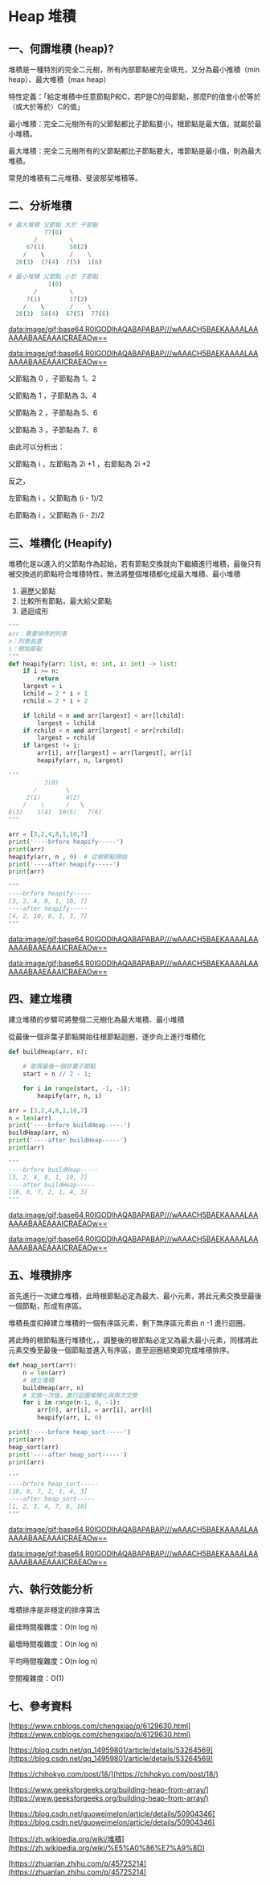 # Heap 堆積

## 一、何謂堆積 (heap)?

堆積是一種特別的完全二元樹，所有內部節點被完全填充，又分為最小推積（min heap）、最大堆積（max heap）

特性定義：「給定堆積中任意節點P和C，若P是C的母節點，那麼P的值會小於等於（或大於等於）C的值」

最小堆積：完全二元樹所有的父節點都比子節點要小，根節點是最大值，就屬於最小堆積。

最大堆積：完全二元樹所有的父節點都比子節點要大，堆節點是最小值，則為最大堆積。

常見的堆積有二元堆積、斐波那契堆積等。

## 二、分析堆積

```python
# 最大堆積 父節點 大於 子節點
          77(0)
       /         \
     67(1)       58(2)
    /    \       /    \
  26(3)  17(4)  7(5)  1(6)

# 最小堆積 父節點 小於 子節點
           1(0)
       /         \
     7(1)        17(2)
    /    \       /    \
  26(3)  58(4)  67(5)  77(6)

```

[data:image/gif;base64,R0lGODlhAQABAPABAP///wAAACH5BAEKAAAALAAAAAABAAEAAAICRAEAOw==](data:image/gif;base64,R0lGODlhAQABAPABAP///wAAACH5BAEKAAAALAAAAAABAAEAAAICRAEAOw==)

[data:image/gif;base64,R0lGODlhAQABAPABAP///wAAACH5BAEKAAAALAAAAAABAAEAAAICRAEAOw==](data:image/gif;base64,R0lGODlhAQABAPABAP///wAAACH5BAEKAAAALAAAAAABAAEAAAICRAEAOw==)

父節點為 0 ，子節點為 1、2

父節點為 1 ，子節點為 3、4

父節點為 2 ，子節點為 5、6

父節點為 3 ，子節點為 7、8

由此可以分析出：

父節點為 i ，左節點為 2i +1 ，右節點為 2i +2

反之，

左節點為 i ，父節點為 (i - 1)/2

右節點為 i ，父節點為 (i - 2)/2

## 三、堆積化 (Heapify)

堆積化是以進入的父節點作為起始，若有節點交換就向下繼續進行堆積，最後只有被交換過的節點符合堆積特性，無法將整個堆積都化成最大堆積、最小堆積

1. 遍歷父節點
2. 比較所有節點，最大給父節點
3. 遞迴成形

```python
"""
arr：需要排序的列表
n：列表長度
i：開始節點
"""
def heapify(arr: list, n: int, i: int) -> list:
    if i >= n:
        return
    largest = i
    lchild = 2 * i + 1
    rchild = 2 * i + 2

    if lchild < n and arr[largest] < arr[lchild]:
        largest = lchild
    if rchild < n and arr[largest] < arr[rchild]:
        largest = rchild
    if largest != i:
        arr[i], arr[largest] = arr[largest], arr[i]
        heapify(arr, n, largest)

"""
          3(0)
       /        \
     2(1)       4(2)
    /    \      /   \
8(3)    1(4)  10(5)   7(6)
"""

arr = [3,2,4,8,1,10,7]
print('----brfore heapify-----')
print(arr)
heapify(arr, n , 0)  # 從根節點開始
print('----after heapify-----')
print(arr)

"""
----brfore heapify-----
[3, 2, 4, 8, 1, 10, 7]
----after heapify-----
[4, 2, 10, 8, 1, 3, 7]
"""
```

[data:image/gif;base64,R0lGODlhAQABAPABAP///wAAACH5BAEKAAAALAAAAAABAAEAAAICRAEAOw==](data:image/gif;base64,R0lGODlhAQABAPABAP///wAAACH5BAEKAAAALAAAAAABAAEAAAICRAEAOw==)

[data:image/gif;base64,R0lGODlhAQABAPABAP///wAAACH5BAEKAAAALAAAAAABAAEAAAICRAEAOw==](data:image/gif;base64,R0lGODlhAQABAPABAP///wAAACH5BAEKAAAALAAAAAABAAEAAAICRAEAOw==)

## 四、建立堆積

建立堆積的步驟可將整個二元樹化為最大堆積、最小堆積

從最後一個非葉子節點開始往根節點迴圈，逐步向上進行堆積化

```python
def buildHeap(arr, n):

    # 取得最後一個非葉子節點
    start = n // 2 - 1;

    for i in range(start, -1, -1):
        heapify(arr, n, i)

arr = [3,2,4,8,1,10,7]
n = len(arr)
print('----brfore buildHeap-----')
buildHeap(arr, n)
print('----after buildHeap-----')
print(arr)

"""
----brfore buildHeap-----
[3, 2, 4, 8, 1, 10, 7]
----after buildHeap-----
[10, 8, 7, 2, 1, 4, 3]
"""
```

[data:image/gif;base64,R0lGODlhAQABAPABAP///wAAACH5BAEKAAAALAAAAAABAAEAAAICRAEAOw==](data:image/gif;base64,R0lGODlhAQABAPABAP///wAAACH5BAEKAAAALAAAAAABAAEAAAICRAEAOw==)

[data:image/gif;base64,R0lGODlhAQABAPABAP///wAAACH5BAEKAAAALAAAAAABAAEAAAICRAEAOw==](data:image/gif;base64,R0lGODlhAQABAPABAP///wAAACH5BAEKAAAALAAAAAABAAEAAAICRAEAOw==)

## 五、堆積排序

首先進行一次建立堆積，此時根節點必定為最大、最小元素，將此元素交換至最後一個節點，形成有序區。

堆積長度扣掉建立堆積的一個有序區元素，剩下無序區元素由 n -1 進行迴圈。

將此時的根節點進行堆積化，，調整後的根節點必定又為最大最小元素，同樣將此元素交換至最後一個節點並進入有序區，直至迴圈結束即完成堆積排序。

```python
def heap_sort(arr):
    n = len(arr)
    # 建立堆積
    buildHeap(arr, n)
    # 交換一次後，進行迴圈堆積化與再次交換
    for i in range(n-1, 0, -1):
        arr[0], arr[i], = arr[i], arr[0]
        heapify(arr, i, 0)

print('----brfore heap_sort-----')
print(arr)
heap_sort(arr)
print('----after heap_sort-----')
print(arr)

"""
----brfore heap_sort-----
[10, 8, 7, 2, 1, 4, 3]
----after heap_sort-----
[1, 2, 3, 4, 7, 8, 10]
"""
```

[data:image/gif;base64,R0lGODlhAQABAPABAP///wAAACH5BAEKAAAALAAAAAABAAEAAAICRAEAOw==](data:image/gif;base64,R0lGODlhAQABAPABAP///wAAACH5BAEKAAAALAAAAAABAAEAAAICRAEAOw==)

[data:image/gif;base64,R0lGODlhAQABAPABAP///wAAACH5BAEKAAAALAAAAAABAAEAAAICRAEAOw==](data:image/gif;base64,R0lGODlhAQABAPABAP///wAAACH5BAEKAAAALAAAAAABAAEAAAICRAEAOw==)

## 六、執行效能分析

堆積排序是非穩定的排序算法

最佳時間複雜度：O(n log n)

最壞時間複雜度：O(n log n)

平均時間複雜度：O(n log n)

空間複雜度：O(1)

## 七、參考資料

[https://www.cnblogs.com/chengxiao/p/6129630.html](https://www.cnblogs.com/chengxiao/p/6129630.html)

[https://blog.csdn.net/qq_14959801/article/details/53264569](https://blog.csdn.net/qq_14959801/article/details/53264569)

[https://chihokyo.com/post/18/](https://chihokyo.com/post/18/)

[https://www.geeksforgeeks.org/building-heap-from-array/](https://www.geeksforgeeks.org/building-heap-from-array/)

[https://blog.csdn.net/guoweimelon/article/details/50904346](https://blog.csdn.net/guoweimelon/article/details/50904346)

[https://zh.wikipedia.org/wiki/堆積](https://zh.wikipedia.org/wiki/%E5%A0%86%E7%A9%8D)

[https://zhuanlan.zhihu.com/p/45725214](https://zhuanlan.zhihu.com/p/45725214)